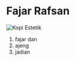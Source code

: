 # Fajar Rafsan

![Kopi Estetik](https://assets.promediateknologi.id/crop/100x66:900x599/750x500/webp/photo/2023/06/17/latte-coffee-1310478369.jpg)
 
1. fajar dan
2. ajeng
3. jadian